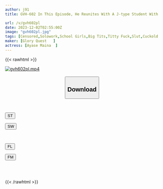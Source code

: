```yaml
---
author: j91
title: GVH-602 In This Episode, He Reunites With A J-type Student With Growing Breasts Whom He Didn't Touch Back Then, And Takes Revenge By Controlling His Ejaculation By Teasing Her By Showing Off Her Big Breasts And Seducing Her, Saying, "My Breasts Have Gotten Bigger! But Don't Touch Them." Maina Ayase

url: /v/gvh602pl
date: 2023-12-02T02:55:00Z
image: "gvh602pl.jpg"
tags: [Censored,Solowork,School Girls,Big Tits,Titty Fuck,Slut,Cuckold	 ]
maker: [Glory Quest   ]
actress: [Ayase Maina  ]
---
```



{{< rawhtml >}}

<div class="video" data-videoid="JyeaOVJBRaFjxVb">
    <a href="javascript:;">
        <img src="/v/gvh602pl/gvh602pl.jpg" width="WIDTH" height="HEIGHT" alt="gvh602pl.mp4" loading="lazy">
    </a>
</div>

<script type="text/javascript" src="https://j91.asia/asset/on-demand-st.js"></script>

<br>
  <link rel="stylesheet" href="https://j91.asia/asset/bs5.css">
  
  <center>
  <button class="btn btn-primary" type="button" data-bs-toggle="collapse" data-bs-target=".multi-collapse" aria-expanded="false" aria-controls="multiCollapseExample1 multiCollapseExample2"><h2>Download</h2></button></center>
</p>
<div class="row">
  <div class="col">
    <div class="collapse multi-collapse" id="multiCollapseExample1">
      <div class="card card-body">
	      	      <br>
<div class="buttons">  
<p><a href="https://streamtape.to/v/JyeaOVJBRaFjxVb" target="_blank"><button class="btn-hover color-3"><i class="fa fa-download"></i> ST</button></a></p>
<p><a href="https://flaswish.com/yxmeszbl72k7" target="_blank"><button class="btn-hover color-2"><i class="fa fa-download"></i> SW</button></a></p></div>
    </div>
  </div>
</div>
  <div class="col">
    <div class="collapse multi-collapse" id="multiCollapseExample2">
      <div class="card card-body">
	      <br>
<div class="buttons">
<p><a href="javascript:;" target="_blank"><button class="btn-hover color-9"><i class="fa fa-download"></i> FL</button></a></p>
<p><a href="javascript:;" target="_blank"><button class="btn-hover color-8"><i class="fa fa-download"></i> FM</button></a></p></div>
<br><br>
      </div>
    </div>
  </div>
</div>

{{< /rawhtml >}}